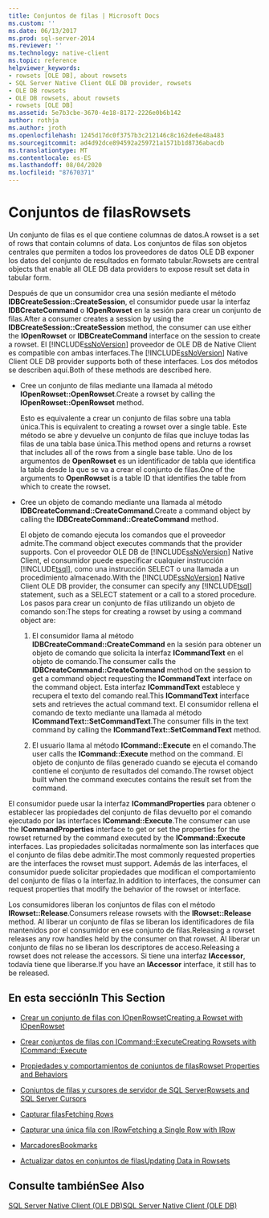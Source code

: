 ```yaml
---
title: Conjuntos de filas | Microsoft Docs
ms.custom: ''
ms.date: 06/13/2017
ms.prod: sql-server-2014
ms.reviewer: ''
ms.technology: native-client
ms.topic: reference
helpviewer_keywords:
- rowsets [OLE DB], about rowsets
- SQL Server Native Client OLE DB provider, rowsets
- OLE DB rowsets
- OLE DB rowsets, about rowsets
- rowsets [OLE DB]
ms.assetid: 5e7b3cbe-3670-4e18-8172-2226e0b6b142
author: rothja
ms.author: jroth
ms.openlocfilehash: 1245d17dc0f3757b3c212146c8c162de6e48a483
ms.sourcegitcommit: ad4d92dce894592a259721a1571b1d8736abacdb
ms.translationtype: MT
ms.contentlocale: es-ES
ms.lasthandoff: 08/04/2020
ms.locfileid: "87670371"
---
```

# <a name="rowsets"></a><span data-ttu-id="88bee-102">Conjuntos de filas</span><span class="sxs-lookup"><span data-stu-id="88bee-102">Rowsets</span></span>
  <span data-ttu-id="88bee-103">Un conjunto de filas es el que contiene columnas de datos.</span><span class="sxs-lookup"><span data-stu-id="88bee-103">A rowset is a set of rows that contain columns of data.</span></span> <span data-ttu-id="88bee-104">Los conjuntos de filas son objetos centrales que permiten a todos los proveedores de datos OLE DB exponer los datos del conjunto de resultados en formato tabular.</span><span class="sxs-lookup"><span data-stu-id="88bee-104">Rowsets are central objects that enable all OLE DB data providers to expose result set data in tabular form.</span></span>  
  
 <span data-ttu-id="88bee-105">Después de que un consumidor crea una sesión mediante el método **IDBCreateSession::CreateSession**, el consumidor puede usar la interfaz **IDBCreateCommand** o **IOpenRowset** en la sesión para crear un conjunto de filas.</span><span class="sxs-lookup"><span data-stu-id="88bee-105">After a consumer creates a session by using the **IDBCreateSession::CreateSession** method, the consumer can use either the **IOpenRowset** or **IDBCreateCommand** interface on the session to create a rowset.</span></span> <span data-ttu-id="88bee-106">El [!INCLUDE[ssNoVersion](../../includes/ssnoversion-md.md)] proveedor de OLE DB de Native Client es compatible con ambas interfaces.</span><span class="sxs-lookup"><span data-stu-id="88bee-106">The [!INCLUDE[ssNoVersion](../../includes/ssnoversion-md.md)] Native Client OLE DB provider supports both of these interfaces.</span></span> <span data-ttu-id="88bee-107">Los dos métodos se describen aquí.</span><span class="sxs-lookup"><span data-stu-id="88bee-107">Both of these methods are described here.</span></span>  
  
-   <span data-ttu-id="88bee-108">Cree un conjunto de filas mediante una llamada al método **IOpenRowset::OpenRowset**.</span><span class="sxs-lookup"><span data-stu-id="88bee-108">Create a rowset by calling the **IOpenRowset::OpenRowset** method.</span></span>  
  
     <span data-ttu-id="88bee-109">Esto es equivalente a crear un conjunto de filas sobre una tabla única.</span><span class="sxs-lookup"><span data-stu-id="88bee-109">This is equivalent to creating a rowset over a single table.</span></span> <span data-ttu-id="88bee-110">Este método se abre y devuelve un conjunto de filas que incluye todas las filas de una tabla base única.</span><span class="sxs-lookup"><span data-stu-id="88bee-110">This method opens and returns a rowset that includes all of the rows from a single base table.</span></span> <span data-ttu-id="88bee-111">Uno de los argumentos de **OpenRowset** es un identificador de tabla que identifica la tabla desde la que se va a crear el conjunto de filas.</span><span class="sxs-lookup"><span data-stu-id="88bee-111">One of the arguments to **OpenRowset** is a table ID that identifies the table from which to create the rowset.</span></span>  
  
-   <span data-ttu-id="88bee-112">Cree un objeto de comando mediante una llamada al método **IDBCreateCommand::CreateCommand**.</span><span class="sxs-lookup"><span data-stu-id="88bee-112">Create a command object by calling the **IDBCreateCommand::CreateCommand** method.</span></span>  
  
     <span data-ttu-id="88bee-113">El objeto de comando ejecuta los comandos que el proveedor admite.</span><span class="sxs-lookup"><span data-stu-id="88bee-113">The command object executes commands that the provider supports.</span></span> <span data-ttu-id="88bee-114">Con el proveedor OLE DB de [!INCLUDE[ssNoVersion](../../includes/ssnoversion-md.md)] Native Client, el consumidor puede especificar cualquier instrucción [!INCLUDE[tsql](../../includes/tsql-md.md)], como una instrucción SELECT o una llamada a un procedimiento almacenado.</span><span class="sxs-lookup"><span data-stu-id="88bee-114">With the [!INCLUDE[ssNoVersion](../../includes/ssnoversion-md.md)] Native Client OLE DB provider, the consumer can specify any [!INCLUDE[tsql](../../includes/tsql-md.md)] statement, such as a SELECT statement or a call to a stored procedure.</span></span> <span data-ttu-id="88bee-115">Los pasos para crear un conjunto de filas utilizando un objeto de comando son:</span><span class="sxs-lookup"><span data-stu-id="88bee-115">The steps for creating a rowset by using a command object are:</span></span>  
  
    1.  <span data-ttu-id="88bee-116">El consumidor llama al método **IDBCreateCommand::CreateCommand** en la sesión para obtener un objeto de comando que solicita la interfaz **ICommandText** en el objeto de comando.</span><span class="sxs-lookup"><span data-stu-id="88bee-116">The consumer calls the **IDBCreateCommand::CreateCommand** method on the session to get a command object requesting the **ICommandText** interface on the command object.</span></span> <span data-ttu-id="88bee-117">Esta interfaz **ICommandText** establece y recupera el texto del comando real.</span><span class="sxs-lookup"><span data-stu-id="88bee-117">This **ICommandText** interface sets and retrieves the actual command text.</span></span> <span data-ttu-id="88bee-118">El consumidor rellena el comando de texto mediante una llamada al método **ICommandText::SetCommandText**.</span><span class="sxs-lookup"><span data-stu-id="88bee-118">The consumer fills in the text command by calling the **ICommandText::SetCommandText** method.</span></span>  
  
    2.  <span data-ttu-id="88bee-119">El usuario llama al método **ICommand::Execute** en el comando.</span><span class="sxs-lookup"><span data-stu-id="88bee-119">The user calls the **ICommand::Execute** method on the command.</span></span> <span data-ttu-id="88bee-120">El objeto de conjunto de filas generado cuando se ejecuta el comando contiene el conjunto de resultados del comando.</span><span class="sxs-lookup"><span data-stu-id="88bee-120">The rowset object built when the command executes contains the result set from the command.</span></span>  
  
 <span data-ttu-id="88bee-121">El consumidor puede usar la interfaz **ICommandProperties** para obtener o establecer las propiedades del conjunto de filas devuelto por el comando ejecutado por las interfaces **ICommand::Execute**.</span><span class="sxs-lookup"><span data-stu-id="88bee-121">The consumer can use the **ICommandProperties** interface to get or set the properties for the rowset returned by the command executed by the **ICommand::Execute** interfaces.</span></span> <span data-ttu-id="88bee-122">Las propiedades solicitadas normalmente son las interfaces que el conjunto de filas debe admitir.</span><span class="sxs-lookup"><span data-stu-id="88bee-122">The most commonly requested properties are the interfaces the rowset must support.</span></span> <span data-ttu-id="88bee-123">Además de las interfaces, el consumidor puede solicitar propiedades que modifican el comportamiento del conjunto de filas o la interfaz.</span><span class="sxs-lookup"><span data-stu-id="88bee-123">In addition to interfaces, the consumer can request properties that modify the behavior of the rowset or interface.</span></span>  
  
 <span data-ttu-id="88bee-124">Los consumidores liberan los conjuntos de filas con el método **IRowset::Release**.</span><span class="sxs-lookup"><span data-stu-id="88bee-124">Consumers release rowsets with the **IRowset::Release** method.</span></span> <span data-ttu-id="88bee-125">Al liberar un conjunto de filas se liberan los identificadores de fila mantenidos por el consumidor en ese conjunto de filas.</span><span class="sxs-lookup"><span data-stu-id="88bee-125">Releasing a rowset releases any row handles held by the consumer on that rowset.</span></span> <span data-ttu-id="88bee-126">Al liberar un conjunto de filas no se liberan los descriptores de acceso.</span><span class="sxs-lookup"><span data-stu-id="88bee-126">Releasing a rowset does not release the accessors.</span></span> <span data-ttu-id="88bee-127">Si tiene una interfaz **IAccessor**, todavía tiene que liberarse.</span><span class="sxs-lookup"><span data-stu-id="88bee-127">If you have an **IAccessor** interface, it still has to be released.</span></span>  
  
## <a name="in-this-section"></a><span data-ttu-id="88bee-128">En esta sección</span><span class="sxs-lookup"><span data-stu-id="88bee-128">In This Section</span></span>  
  
-   [<span data-ttu-id="88bee-129">Crear un conjunto de filas con IOpenRowset</span><span class="sxs-lookup"><span data-stu-id="88bee-129">Creating a Rowset with IOpenRowset</span></span>](creating-a-rowset-with-iopenrowset.md)  
  
-   [<span data-ttu-id="88bee-130">Crear conjuntos de filas con ICommand::Execute</span><span class="sxs-lookup"><span data-stu-id="88bee-130">Creating Rowsets with ICommand::Execute</span></span>](creating-rowsets-with-icommand-execute.md)  
  
-   [<span data-ttu-id="88bee-131">Propiedades y comportamientos de conjuntos de filas</span><span class="sxs-lookup"><span data-stu-id="88bee-131">Rowset Properties and Behaviors</span></span>](rowset-properties-and-behaviors.md)  
  
-   [<span data-ttu-id="88bee-132">Conjuntos de filas y cursores de servidor de SQL Server</span><span class="sxs-lookup"><span data-stu-id="88bee-132">Rowsets and SQL Server Cursors</span></span>](rowsets-and-sql-server-cursors.md)  
  
-   [<span data-ttu-id="88bee-133">Capturar filas</span><span class="sxs-lookup"><span data-stu-id="88bee-133">Fetching Rows</span></span>](fetching-rows.md)  
  
-   [<span data-ttu-id="88bee-134">Capturar una única fila con IRow</span><span class="sxs-lookup"><span data-stu-id="88bee-134">Fetching a Single Row with IRow</span></span>](fetching-a-single-row-with-irow.md)  
  
-   [<span data-ttu-id="88bee-135">Marcadores</span><span class="sxs-lookup"><span data-stu-id="88bee-135">Bookmarks</span></span>](bookmarks.md)  
  
-   [<span data-ttu-id="88bee-136">Actualizar datos en conjuntos de filas</span><span class="sxs-lookup"><span data-stu-id="88bee-136">Updating Data in Rowsets</span></span>](updating-data-in-rowsets.md)  
  
## <a name="see-also"></a><span data-ttu-id="88bee-137">Consulte también</span><span class="sxs-lookup"><span data-stu-id="88bee-137">See Also</span></span>  
 [<span data-ttu-id="88bee-138">SQL Server Native Client &#40;OLE DB&#41;</span><span class="sxs-lookup"><span data-stu-id="88bee-138">SQL Server Native Client &#40;OLE DB&#41;</span></span>](../native-client/ole-db/sql-server-native-client-ole-db.md)  
  
  
